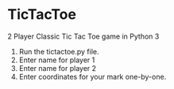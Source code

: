 # TicTacToe
2 Player Classic Tic Tac Toe game in Python 3

1. Run the tictactoe.py file.
2. Enter name for player 1
3. Enter name for player 2
4. Enter coordinates for your mark one-by-one.
